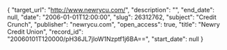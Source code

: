 {
  "target_url": "http://www.newrycu.com/", 
  "description": "", 
  "end_date": null, 
  "date": "2006-01-01T12:00:00", 
  "slug": 26312762, 
  "subject": "Credit Crunch", 
  "publisher": "newrycu.com", 
  "open_access": true, 
  "title": "Newry Credit Union", 
  "record_id": "20060101T120000/pH36JL7jloW1Nzptf1j6BA==", 
  "start_date": null
}

